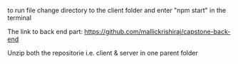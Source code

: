 to run file change directory to the client folder
and enter "npm start" in the terminal




The link to back end part:
https://github.com/mallickrishiraj/capstone-back-end

Unzip both the repositorie i.e. client & server in one parent folder
